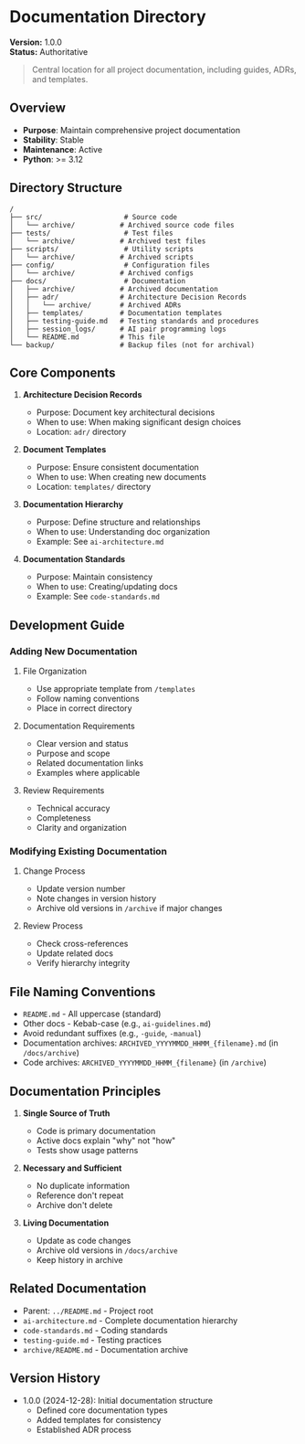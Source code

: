 # Documentation Directory

**Version:** 1.0.0  
**Status:** Authoritative

> Central location for all project documentation, including guides, ADRs, and templates.

## Overview
- **Purpose**: Maintain comprehensive project documentation
- **Stability**: Stable
- **Maintenance**: Active
- **Python**: >= 3.12

## Directory Structure
```
/
├── src/                    # Source code
│   └── archive/           # Archived source code files
├── tests/                  # Test files
│   └── archive/           # Archived test files
├── scripts/                # Utility scripts
│   └── archive/           # Archived scripts
├── config/                 # Configuration files
│   └── archive/           # Archived configs
├── docs/                   # Documentation
│   ├── archive/           # Archived documentation
│   ├── adr/               # Architecture Decision Records
│   │   └── archive/       # Archived ADRs
│   ├── templates/         # Documentation templates
│   ├── testing-guide.md   # Testing standards and procedures
│   ├── session_logs/      # AI pair programming logs
│   └── README.md          # This file
└── backup/                # Backup files (not for archival)
```

## Core Components
1. **Architecture Decision Records**
   - Purpose: Document key architectural decisions
   - When to use: When making significant design choices
   - Location: `adr/` directory

2. **Document Templates**
   - Purpose: Ensure consistent documentation
   - When to use: When creating new documents
   - Location: `templates/` directory

3. **Documentation Hierarchy**
   - Purpose: Define structure and relationships
   - When to use: Understanding doc organization
   - Example: See `ai-architecture.md`

4. **Documentation Standards**
   - Purpose: Maintain consistency
   - When to use: Creating/updating docs
   - Example: See `code-standards.md`

## Development Guide

### Adding New Documentation
1. File Organization
   - Use appropriate template from `/templates`
   - Follow naming conventions
   - Place in correct directory

2. Documentation Requirements
   - Clear version and status
   - Purpose and scope
   - Related documentation links
   - Examples where applicable

3. Review Requirements
   - Technical accuracy
   - Completeness
   - Clarity and organization

### Modifying Existing Documentation
1. Change Process
   - Update version number
   - Note changes in version history
   - Archive old versions in `/archive` if major changes

2. Review Process
   - Check cross-references
   - Update related docs
   - Verify hierarchy integrity

## File Naming Conventions
- `README.md` - All uppercase (standard)
- Other docs - Kebab-case (e.g., `ai-guidelines.md`)
- Avoid redundant suffixes (e.g., `-guide`, `-manual`)
- Documentation archives: `ARCHIVED_YYYYMMDD_HHMM_{filename}.md` (in `/docs/archive`)
- Code archives: `ARCHIVED_YYYYMMDD_HHMM_{filename}` (in `/archive`)

## Documentation Principles

1. **Single Source of Truth**
   - Code is primary documentation
   - Active docs explain "why" not "how"
   - Tests show usage patterns

2. **Necessary and Sufficient**
   - No duplicate information
   - Reference don't repeat
   - Archive don't delete

3. **Living Documentation**
   - Update as code changes
   - Archive old versions in `/docs/archive`
   - Keep history in archive

## Related Documentation
- Parent: `../README.md` - Project root
- `ai-architecture.md` - Complete documentation hierarchy
- `code-standards.md` - Coding standards
- `testing-guide.md` - Testing practices
- `archive/README.md` - Documentation archive

## Version History
- 1.0.0 (2024-12-28): Initial documentation structure
  - Defined core documentation types
  - Added templates for consistency
  - Established ADR process
